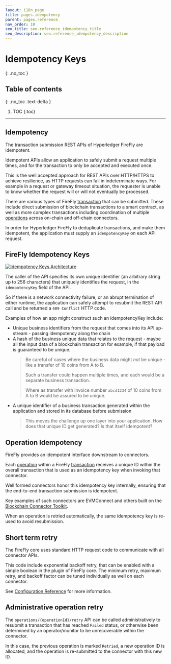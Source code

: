 ```yaml
---
layout: i18n_page
title: pages.idempotency
parent: pages.reference
nav_order: 10
seo_title: seo.reference_idempotency_title
seo_description: seo.reference_idempotency_description
---
```


# Idempotency Keys
{: .no_toc }

## Table of contents
{: .no_toc .text-delta }

1. TOC
{:toc}

---

## Idempotency

The transaction submission REST APIs of Hyperledger FireFly are idempotent.

Idempotent APIs allow an application to safely submit a request multiple times, and for the transaction
to only be accepted and executed once.

This is the well accepted approach for REST APIs over HTTP/HTTPS to achieve resilience, as HTTP requests
can fail in indeterminate ways. For example in a request or gateway timeout situation, the requester is
unable to know whether the request will or will not eventually be processed.

There are various types of FireFly [transaction](../reference/types/transaction.html) that can be submitted.
These include direct submission of blockchain transactions to a smart contract, as well as more complex
transactions including coordination of multiple [operations](../reference/types/operation.html)
across on-chain and off-chain connectors.

In order for Hyperledger FireFly to deduplicate transactions, and make them idempotent, the application
must supply an `idempotencyKey` on each API request.

## FireFly Idempotency Keys

[![Idempotency Keys Architecture](../images/idempotency_keys_architecture.jpg "Idempotency Keys Architecture")](../images/idempotency_keys_architecture.jpg)

The caller of the API specifies its own unique identifier (an arbitrary string up to 256 characters)
that uniquely identifies the request, in the `idempotencyKey` field of the API.

So if there is a network connectivity failure, or an abrupt termination of either runtime, the application
can safely attempt to resubmit the REST API call and be returned a `409 Conflict` HTTP code.

Examples of how an app might construct such an idempotencyKey include:
- Unique business identifiers from the request that comes into its API up-stream - passing idempotency along the chain
- A hash of the business unique data that relates to the request - maybe all the input data of a blockchain transaction for example, if that payload is guaranteed to be unique.
    > Be careful of cases where the business data might _not_ be unique - like a transfer of 10 coins from A to B.
    > 
    > Such a transfer could happen multiple times, and each would be a separate business transaction.
    > 
    > Where as transfer with invoice number `abcd1234` of 10 coins from A to B would be assured to be unique.
- A unique identifier of a business transaction generated within the application and stored in its database before submission
    > This moves the challenge up one layer into your application. How does that unique ID get generated? Is that
    > itself idempotent?

## Operation Idempotency

FireFly provides an idempotent interface downstream to connectors.

Each [operation](../reference/types/operation.html) within a FireFly [transaction](../reference/types/transaction.html)
receives a unique ID within the overall transaction that is used as an idempotency key when invoking that connector.

Well formed connectors honor this idempotency key internally, ensuring that the end-to-end transaction submission is
idempotent.

Key examples of such connectors are EVMConnect and others built on the
[Blockchain Connector Toolkit](../architecture/blockchain_connector_framework.html).

When an operation is retried automatically, the same idempotency key is re-used to avoid resubmission.

## Short term retry

The FireFly core uses standard HTTP request code to communicate with all connector APIs.

This code include exponential backoff retry, that can be enabled with a simple boolean in the plugin
of FireFly core. The minimum retry, maximum retry, and backoff factor can be tuned individually
as well on each connector.

See [Configuration Reference](../reference/config.html) for more information.

## Administrative operation retry

The `operations/{operationId}/retry` API can be called administratively to resubmit a
transaction that has reached `Failed` status, or otherwise been determined by an operator/monitor to be
unrecoverable within the connector.

In this case, the previous operation is marked `Retried`, a new operation ID is allocated, and 
the operation is re-submitted to the connector with this new ID.

